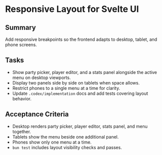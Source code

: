 # Responsive Layout for Svelte UI

## Summary
Add responsive breakpoints so the frontend adapts to desktop, tablet, and phone screens.

## Tasks
- Show party picker, player editor, and a stats panel alongside the active menu on desktop viewports.
- Display two panels side by side on tablets when space allows.
- Restrict phones to a single menu at a time for clarity.
- Update `.codex/implementation` docs and add tests covering layout behavior.

## Acceptance Criteria
- Desktop renders party picker, player editor, stats panel, and menu together.
- Tablets show the menu beside one additional panel.
- Phones show only one menu at a time.
- `bun test` includes layout visibility checks and passes.
